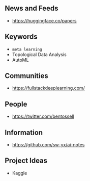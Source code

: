## News and Feeds

- https://huggingface.co/papers

## Keywords

- `meta learning`
- Topological Data Analysis
- AutoML

## Communities

- https://fullstackdeeplearning.com/

## People

- https://twitter.com/bentossell

## Information

- https://github.com/sw-yx/ai-notes

## Project Ideas

- Kaggle